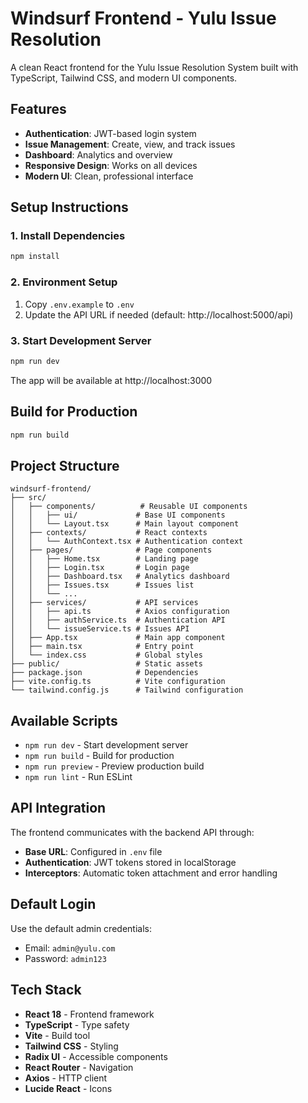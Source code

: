 
# Windsurf Frontend - Yulu Issue Resolution

A clean React frontend for the Yulu Issue Resolution System built with TypeScript, Tailwind CSS, and modern UI components.

## Features

- **Authentication**: JWT-based login system
- **Issue Management**: Create, view, and track issues
- **Dashboard**: Analytics and overview
- **Responsive Design**: Works on all devices
- **Modern UI**: Clean, professional interface

## Setup Instructions

### 1. Install Dependencies
```bash
npm install
```

### 2. Environment Setup
1. Copy `.env.example` to `.env`
2. Update the API URL if needed (default: http://localhost:5000/api)

### 3. Start Development Server
```bash
npm run dev
```

The app will be available at http://localhost:3000

## Build for Production
```bash
npm run build
```

## Project Structure

```
windsurf-frontend/
├── src/
│   ├── components/          # Reusable UI components
│   │   ├── ui/             # Base UI components
│   │   └── Layout.tsx      # Main layout component
│   ├── contexts/           # React contexts
│   │   └── AuthContext.tsx # Authentication context
│   ├── pages/              # Page components
│   │   ├── Home.tsx        # Landing page
│   │   ├── Login.tsx       # Login page
│   │   ├── Dashboard.tsx   # Analytics dashboard
│   │   ├── Issues.tsx      # Issues list
│   │   └── ...
│   ├── services/           # API services
│   │   ├── api.ts          # Axios configuration
│   │   ├── authService.ts  # Authentication API
│   │   └── issueService.ts # Issues API
│   ├── App.tsx             # Main app component
│   ├── main.tsx            # Entry point
│   └── index.css           # Global styles
├── public/                 # Static assets
├── package.json            # Dependencies
├── vite.config.ts          # Vite configuration
└── tailwind.config.js      # Tailwind configuration
```

## Available Scripts

- `npm run dev` - Start development server
- `npm run build` - Build for production
- `npm run preview` - Preview production build
- `npm run lint` - Run ESLint

## API Integration

The frontend communicates with the backend API through:

- **Base URL**: Configured in `.env` file
- **Authentication**: JWT tokens stored in localStorage
- **Interceptors**: Automatic token attachment and error handling

## Default Login

Use the default admin credentials:
- Email: `admin@yulu.com`
- Password: `admin123`

## Tech Stack

- **React 18** - Frontend framework
- **TypeScript** - Type safety
- **Vite** - Build tool
- **Tailwind CSS** - Styling
- **Radix UI** - Accessible components
- **React Router** - Navigation
- **Axios** - HTTP client
- **Lucide React** - Icons
